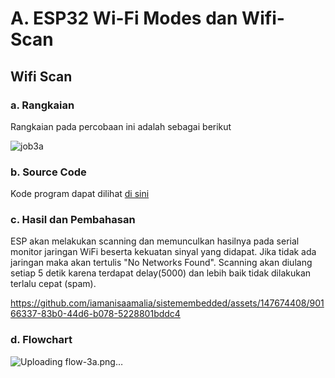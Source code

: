 # A. ESP32 Wi-Fi Modes dan Wifi-Scan

## Wifi Scan

### a. Rangkaian
Rangkaian pada percobaan ini adalah sebagai berikut

![job3a](https://github.com/iamanisaamalia/sistemembedded/assets/147674408/a37af924-187d-41d9-8d78-a6316d5a189b)


### b. Source Code
Kode program dapat dilihat <a href="https://github.com/iamanisaamalia/sistemembedded/blob/main/jobsheet%203/a.%20Wifi%20Scan/wifi_scan/wifi_scan.ino">di sini</a>

### c. Hasil dan Pembahasan
ESP akan melakukan scanning dan memunculkan hasilnya pada serial monitor jaringan WiFi beserta kekuatan sinyal yang didapat. Jika tidak ada jaringan maka akan tertulis "No Networks Found". Scanning akan diulang setiap 5 detik karena terdapat delay(5000) dan lebih baik tidak dilakukan terlalu cepat (spam).


https://github.com/iamanisaamalia/sistemembedded/assets/147674408/90166337-83b0-44d6-b078-5228801bddc4

### d. Flowchart
![Uploading flow-3a.png…]()
